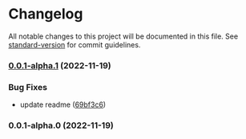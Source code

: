 # Changelog

All notable changes to this project will be documented in this file. See [standard-version](https://github.com/conventional-changelog/standard-version) for commit guidelines.

### [0.0.1-alpha.1](https://github.com/vuthanhbayit/log-proxy/compare/v0.0.1-alpha.0...v0.0.1-alpha.1) (2022-11-19)


### Bug Fixes

* update readme ([69bf3c6](https://github.com/vuthanhbayit/log-proxy/commit/69bf3c6049e85ca33114d9a9698224c09a4859cd))

### 0.0.1-alpha.0 (2022-11-19)
